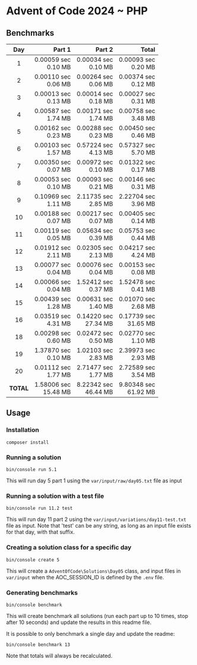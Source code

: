 # Advent of Code 2024 ~ PHP

## Benchmarks

| Day       | Part 1                  | Part 2                  | Total                   |
| :-------: | ----------------------: | ----------------------: | ----------------------: |
| 1         | 0.00059 sec<br>0.10 MB  | 0.00034 sec<br>0.10 MB  | 0.00093 sec<br>0.20 MB  |
| 2         | 0.00110 sec<br>0.06 MB  | 0.00264 sec<br>0.06 MB  | 0.00374 sec<br>0.12 MB  |
| 3         | 0.00013 sec<br>0.13 MB  | 0.00014 sec<br>0.18 MB  | 0.00027 sec<br>0.31 MB  |
| 4         | 0.00587 sec<br>1.74 MB  | 0.00171 sec<br>1.74 MB  | 0.00758 sec<br>3.48 MB  |
| 5         | 0.00162 sec<br>0.23 MB  | 0.00288 sec<br>0.23 MB  | 0.00450 sec<br>0.46 MB  |
| 6         | 0.00103 sec<br>1.57 MB  | 0.57224 sec<br>4.13 MB  | 0.57327 sec<br>5.70 MB  |
| 7         | 0.00350 sec<br>0.07 MB  | 0.00972 sec<br>0.10 MB  | 0.01322 sec<br>0.17 MB  |
| 8         | 0.00053 sec<br>0.10 MB  | 0.00093 sec<br>0.21 MB  | 0.00146 sec<br>0.31 MB  |
| 9         | 0.10969 sec<br>1.11 MB  | 2.11735 sec<br>2.85 MB  | 2.22704 sec<br>3.96 MB  |
| 10        | 0.00188 sec<br>0.07 MB  | 0.00217 sec<br>0.07 MB  | 0.00405 sec<br>0.14 MB  |
| 11        | 0.00119 sec<br>0.05 MB  | 0.05634 sec<br>0.39 MB  | 0.05753 sec<br>0.44 MB  |
| 12        | 0.01912 sec<br>2.11 MB  | 0.02305 sec<br>2.13 MB  | 0.04217 sec<br>4.24 MB  |
| 13        | 0.00077 sec<br>0.04 MB  | 0.00076 sec<br>0.04 MB  | 0.00153 sec<br>0.08 MB  |
| 14        | 0.00066 sec<br>0.04 MB  | 1.52412 sec<br>0.37 MB  | 1.52478 sec<br>0.41 MB  |
| 15        | 0.00439 sec<br>1.28 MB  | 0.00631 sec<br>1.40 MB  | 0.01070 sec<br>2.68 MB  |
| 16        | 0.03519 sec<br>4.31 MB  | 0.14220 sec<br>27.34 MB | 0.17739 sec<br>31.65 MB |
| 18        | 0.00298 sec<br>0.60 MB  | 0.02472 sec<br>0.50 MB  | 0.02770 sec<br>1.10 MB  |
| 19        | 1.37870 sec<br>0.10 MB  | 1.02103 sec<br>2.83 MB  | 2.39973 sec<br>2.93 MB  |
| 20        | 0.01112 sec<br>1.77 MB  | 2.71477 sec<br>1.77 MB  | 2.72589 sec<br>3.54 MB  |
| **TOTAL** | 1.58006 sec<br>15.48 MB | 8.22342 sec<br>46.44 MB | 9.80348 sec<br>61.92 MB |

## Usage

### Installation
```
composer install
```

### Running a solution
```
bin/console run 5.1
```
This will run day 5 part 1 using the `var/input/raw/day05.txt` file as input

### Running a solution with a test file
```
bin/console run 11.2 test
```
This will run day 11 part 2 using the `var/input/variations/day11-test.txt` file as input.
Note that 'test' can be any string, as long as an input file exists for that day, with that suffix.

### Creating a solution class for a specific day
```
bin/console create 5
```
This will create a `AdventOfCode\Solutions\Day05` class, and input files in `var/input` when the AOC_SESSION_ID is 
defined by the `.env` file.

### Generating benchmarks
```
bin/console benchmark
```
This will create benchmark all solutions (run each part up to 10 times, stop after 10 seconds) and update the results in
this readme file.

It is possible to only benchmark a single day and update the readme:
```
bin/console benchmark 13
```
Note that totals will always be recalculated.